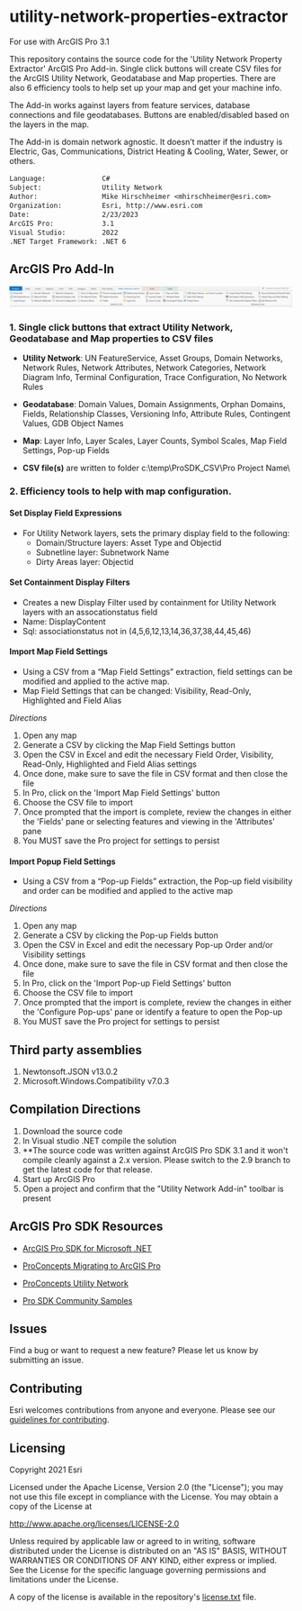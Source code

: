 # utility-network-properties-extractor 

For use with ArcGIS Pro 3.1

This repository contains the source code for the 'Utility Network Property Extractor' ArcGIS Pro Add-in.  Single click buttons will create CSV files for the ArcGIS Utility Network, Geodatabase and Map properties.  There are also 6 efficiency tools to help set up your map and get your machine info.  

The Add-in works against layers from feature services, database connections and file geodatabases. Buttons are enabled/disabled based on the layers in the map.  

The Add-in is domain network agnostic.  It doesn’t matter if the industry is Electric, Gas, Communications, District Heating & Cooling, Water, Sewer, or others.

<!-- TODO: Fill this section below with metadata about this sample-->
```
Language:              C#
Subject:               Utility Network
Author:                Mike Hirschheimer <mhirschheimer@esri.com>
Organization:          Esri, http://www.esri.com
Date:                  2/23/2023
ArcGIS Pro:            3.1
Visual Studio:         2022
.NET Target Framework: .NET 6
```


## ArcGIS Pro Add-In
 ![Screenshot](Screenshots/Toolbar2024.PNG) 
      
### 1.  Single click buttons that extract Utility Network, Geodatabase and Map properties to CSV files
* **Utility Network**:   UN FeatureService, Asset Groups, Domain Networks, Network Rules, Network Attributes, Network Categories, Network Diagram Info, Terminal Configuration, Trace Configuration, No Network Rules
* **Geodatabase**:  Domain Values, Domain Assignments, Orphan Domains, Fields, Relationship Classes, Versioning Info, Attribute Rules, Contingent Values, GDB Object Names
* **Map**:  Layer Info, Layer Scales, Layer Counts, Symbol Scales, Map Field Settings, Pop-up Fields

* **CSV file(s)** are written to folder c:\temp\ProSDK_CSV\Pro Project Name\
                        
### 2.  Efficiency tools to help with map configuration.

####   Set Display Field Expressions
- For Utility Network layers, sets the primary display field to the following:
  - Domain/Structure layers:  Asset Type and Objectid
  - Subnetline layer:  Subnetwork Name
  - Dirty Areas layer:  Objectid

####   Set Containment Display Filters
* Creates a new Display Filter used by containment for Utility Network layers with an assocationstatus field
* Name: DisplayContent          
* Sql:  associationstatus not in (4,5,6,12,13,14,36,37,38,44,45,46)

####   Import Map Field Settings
* Using a CSV from a “Map Field Settings” extraction, field settings can be modified and applied to the active map.
* Map Field Settings that can be changed:  Visibility, Read-Only, Highlighted and Field Alias

_Directions_
 1.  Open any map
 2.  Generate a CSV by clicking the Map Field Settings button
 3.  Open the CSV in Excel and edit the necessary Field Order, Visibility, Read-Only, Highlighted and Field Alias settings
 4.  Once done, make sure to save the file in CSV format and then close the file
 5.  In Pro, click on the 'Import Map Field Settings' button
 6.  Choose the CSV file to import
 7.  Once prompted that the import is complete, review the changes in either the 'Fields' pane or selecting features and viewing in the 'Attributes' pane 
 8.  You MUST save the Pro project for settings to persist

####   Import Popup Field Settings
* Using a CSV from a “Pop-up Fields” extraction, the Pop-up field visibility and order can be modified and applied to the active map

_Directions_
 1.  Open any map
 2.  Generate a CSV by clicking the Pop-up Fields button
 3.  Open the CSV in Excel and edit the necessary Pop-up Order and/or Visibility settings
 4.  Once done, make sure to save the file in CSV format and then close the file
 5.  In Pro, click on the 'Import Pop-up Field Settings' button
 6.  Choose the CSV file to import
 7.  Once prompted that the import is complete, review the changes in either the 'Configure Pop-ups' pane or identify a feature to open the Pop-up
 8.  You MUST save the Pro project for settings to persist

## Third party assemblies
1.  Newtonsoft.JSON v13.0.2
2.  Microsoft.Windows.Compatibility v7.0.3

## Compilation Directions
1.  Download the source code
2.  In Visual studio .NET compile the solution
3.  **The source code was written against ArcGIS Pro SDK 3.1 and it won't compile cleanly against a 2.x version.  Please switch to the 2.9 branch to get the latest code for that release.
4.  Start up ArcGIS Pro
5.  Open a project and confirm that the "Utility Network Add-in" toolbar is present

## ArcGIS Pro SDK Resources
* [ArcGIS Pro SDK for Microsoft .NET](https://pro.arcgis.com/en/pro-app/latest/sdk/)

* [ProConcepts Migrating to ArcGIS Pro](https://github.com/esri/arcgis-pro-sdk/wiki/ProConcepts-Migrating-to-ArcGIS-Pro)

* [ProConcepts Utility Network](https://github.com/esri/arcgis-pro-sdk/wiki/ProConcepts-Utility-Network)

* [Pro SDK Community Samples](https://github.com/esri/arcgis-pro-sdk-community-samples)

## Issues
Find a bug or want to request a new feature?  Please let us know by submitting an issue.

## Contributing
Esri welcomes contributions from anyone and everyone. Please see our [guidelines for contributing](https://github.com/esri/contributing).

## Licensing
Copyright 2021 Esri

Licensed under the Apache License, Version 2.0 (the "License");
you may not use this file except in compliance with the License.
You may obtain a copy of the License at

   http://www.apache.org/licenses/LICENSE-2.0

Unless required by applicable law or agreed to in writing, software
distributed under the License is distributed on an "AS IS" BASIS,
WITHOUT WARRANTIES OR CONDITIONS OF ANY KIND, either express or implied.
See the License for the specific language governing permissions and
limitations under the License.

A copy of the license is available in the repository's [license.txt]( https://raw.github.com/Esri/quickstart-map-js/master/license.txt) file.

